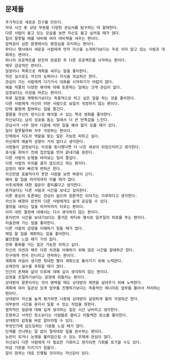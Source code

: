 ## 문제들

    주기적으로 새로운 친구를 만든다.
    자유 시간 중 상당 부분을 다양한 관심사를 탐구하는 데 할애한다.
    다른 사람이 울고 있는 모습을 보면 자신도 울고 싶어질 때가 많다.
    일이 잘못될 때를 대비해 여러 대비책을 세우는 편이다.
    압박감이 심한 환경에서도 평정심을 유지하는 편이다.
    파티나 행사에서 새로운 사람에게 먼저 자신을 소개하기보다는 주로 이미 알고 있는 사람과 대화하는 편이다.
    하나의 프로젝트를 완전히 완료한 후 다른 프로젝트를 시작하는 편이다.
    매우 감상적인 편이다.
    일정이나 목록으로 계획을 세우는 일을 좋아한다.
    작은 실수로도 자신의 능력이나 지식을 의심하곤 한다.
    관심이 가는 사람에게 다가가서 대화를 시작하기가 어렵지 않다.
    예술 작품의 다양한 해석에 대해 토론하는 일에는 크게 관심이 없다.
    감정보다는 이성을 따르는 편이다.
    하루 일정을 계획하기보다는 즉흥적으로 하고 싶은 일을 하는 것을 좋아한다.
    다른 사람에게 자신이 어떤 사람으로 보일지 걱정하지 않는 편이다.
    단체 활동에 참여하는 일을 즐긴다.
    결말을 자신의 방식으로 해석할 수 있는 책과 영화를 좋아한다.
    자신보다는 남의 성공을 돕는 일에서 더 큰 만족감을 느낀다.
    관심사가 너무 많아 다음에 어떤 일을 해야 할지 모를 때가 있다.
    일이 잘못될까봐 자주 걱정하는 편이다.
    단체에서 지도자 역할을 맡는 일은 가능한 피하고 싶다.
    자신에게 예술적 성향이 거의 없다고 생각한다.
    사람들이 감정보다는 이성을 중시했다면 더 나은 세상이 되었으리라고 생각한다.
    휴식을 취하기 전에 집안일을 먼저 끝내기를 원한다.
    다른 사람의 논쟁을 바라보는 일이 즐겁다.
    다른 사람의 주의를 끌지 않으려고 하는 편이다.
    감정이 매우 빠르게 변하곤 한다.
    자신만큼 효율적이지 못한 사람을 보면 짜증이 난다.
    해야 할 일을 마지막까지 미룰 때가 많다.
    사후세계에 대한 질문이 흥미롭다고 생각한다.
    혼자보다는 다른 사람과 시간을 보내고 싶어한다.
    이론 중심의 토론에는 관심이 없으며 원론적인 이야기는 지루하다고 생각한다.
    자신과 배경이 완전히 다른 사람에게도 쉽게 공감할 수 있다.
    결정을 내리는 일을 마지막까지 미루는 편이다.
    이미 내린 결정에 대해서는 다시 생각하지 않는 편이다.
    혼자만의 시간을 보내기보다는 즐거운 파티와 행사로 일주일의 피로를 푸는 편이다.
    미술관에 가는 일을 좋아한다.
    다른 사람의 감정을 이해하기 힘들 때가 많다.
    매일 할 일을 계획하는 일을 좋아한다.
    불안함을 느낄 때가 거의 없다.
    전화 통화를 거는 일은 가능한 피하고 싶다.
    자신의 의견과 매우 다른 의견을 이해하기 위해 많은 시간을 할애하곤 한다.
    친구에게 먼저 만나자고 연락하는 편이다.
    계획에 차질이 생기면 최대한 빨리 계획으로 돌아가기 위해 노력한다.
    오래전의 실수를 후회할 때가 많다.
    인간의 존재와 삶의 이유에 대해 깊이 생각하지 않는 편이다.
    감정을 조절하기보다는 감정에 휘둘리는 편이다.
    상대방의 잘못이라는 것이 명백할 때도 상대방의 체면을 살려주기 위해 노력한다.
    계획에 따라 일관성 있게 업무를 진행하기보다는 즉흥적인 에너지로 업무를 몰아서 처리하는 편이다.
    상대방이 자신을 높게 평가하면 나중에 상대방이 실망하게 될까 걱정하곤 한다.
    대부분의 시간을 혼자서 일할 수 있는 직업을 원한다.
    철학적인 질문에 대해 깊게 생각하는 일은 시간 낭비라고 생각한다.
    조용하고 사적인 장소보다는 사람들로 붐비고 떠들썩한 장소를 좋아한다.
    상대방의 감정을 바로 알아차릴 수 있다.
    무엇인가에 압도당하는 기분을 느낄 때가 많다.
    단계를 건너뛰는 일 없이 절차대로 일을 완수하는 편이다.
    논란이 되거나 논쟁을 불러일으킬 수 있는 주제에 관심이 많다.
    자신보다 다른 사람에게 더 필요한 기회라고 생각되면 기회를 포기할 수도 있다.
    마감 기한을 지키기가 힘들다.
    일이 원하는 대로 진행될 것이라는 자신감이 있다.
